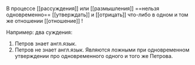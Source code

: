 В процессе [[рассуждения]] или [[размышления]] ==нельзя одновременно== [[утверждать]] и [[отрицать]] что-либо в одном и том же  отношении [[отношение]] !

Например: два суждения: 
1. Петров знает англ.язык.
2. Петров не знает англ.язык.
Являются ложными при одновременном утверждении про одновременного одного и того же Петрова.